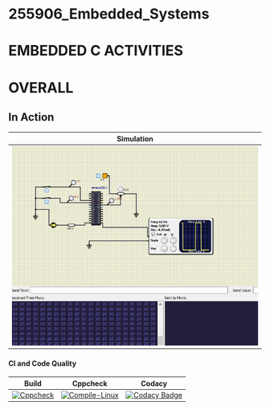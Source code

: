 # 255906_Embedded_Systems
# EMBEDDED C ACTIVITIES

#  OVERALL

## In Action

|Simulation|
|:--:|
|![simulation](https://github.com/PothuNikhil/255906_Embedded_Systems/blob/main/simulation/simulation.PNG)|
#### CI and Code Quality

|Build|Cppcheck|Codacy
|:--:|:--:|:--:|
|[![Cppcheck](https://github.com/PothuNikhil/255906_Embedded_Systems/actions/workflows/codequality.yml/badge.svg)](https://github.com/PothuNikhil/255906_Embedded_Systems/actions/workflows/codequality.yml)|[![Compile-Linux](https://github.com/PothuNikhil/255906_Embedded_Systems/actions/workflows/compile.yml/badge.svg)](https://github.com/PothuNikhil/255906_Embedded_Systems/actions/workflows/compile.yml)|[![Codacy Badge](https://app.codacy.com/project/badge/Grade/6bbdcddae433433aabd36454815347fa)](https://www.codacy.com/gh/PothuNikhil/255906_Embedded_Systems/dashboard?utm_source=github.com&amp;utm_medium=referral&amp;utm_content=PothuNikhil/255906_Embedded_Systems&amp;utm_campaign=Badge_Grade)|



